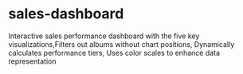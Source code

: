 # sales-dashboard
Interactive sales performance dashboard with the five key visualizations,Filters out albums without chart positions, Dynamically calculates performance tiers, Uses color scales to enhance data representation
